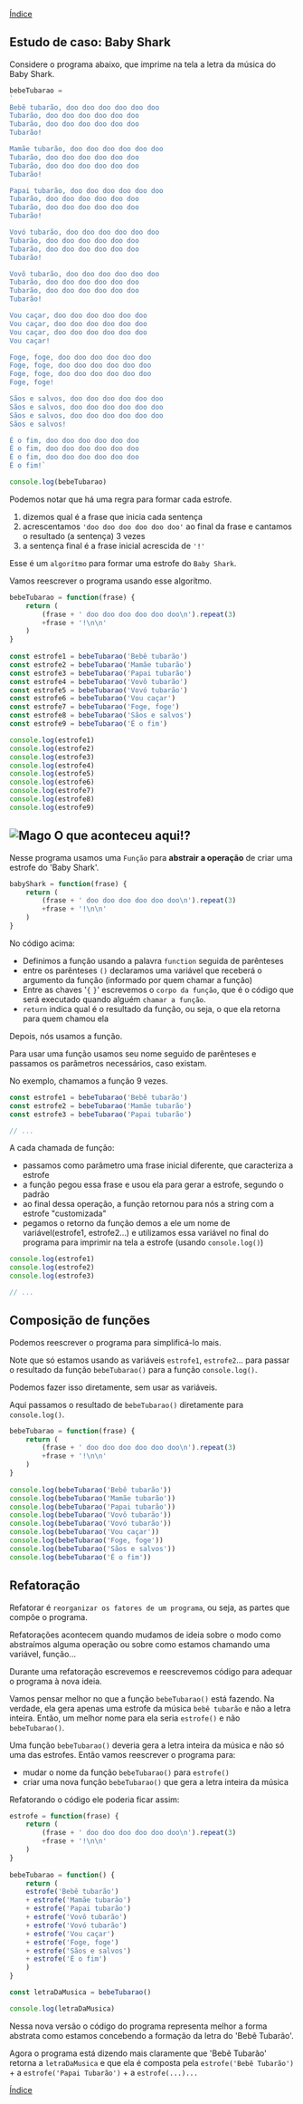 [Índice](README.md)

## Estudo de caso: Baby Shark

Considere o programa abaixo, que imprime na tela a letra da música do Baby Shark.

```js
bebeTubarao = 
`
Bebê tubarão, doo doo doo doo doo doo
Tubarão, doo doo doo doo doo doo
Tubarão, doo doo doo doo doo doo
Tubarão!

Mamãe tubarão, doo doo doo doo doo doo
Tubarão, doo doo doo doo doo doo
Tubarão, doo doo doo doo doo doo
Tubarão!

Papai tubarão, doo doo doo doo doo doo
Tubarão, doo doo doo doo doo doo
Tubarão, doo doo doo doo doo doo
Tubarão!

Vovó tubarão, doo doo doo doo doo doo
Tubarão, doo doo doo doo doo doo
Tubarão, doo doo doo doo doo doo
Tubarão!

Vovô tubarão, doo doo doo doo doo doo
Tubarão, doo doo doo doo doo doo
Tubarão, doo doo doo doo doo doo
Tubarão!

Vou caçar, doo doo doo doo doo doo
Vou caçar, doo doo doo doo doo doo
Vou caçar, doo doo doo doo doo doo
Vou caçar!

Foge, foge, doo doo doo doo doo doo
Foge, foge, doo doo doo doo doo doo
Foge, foge, doo doo doo doo doo doo
Foge, foge!

Sãos e salvos, doo doo doo doo doo doo
Sãos e salvos, doo doo doo doo doo doo
Sãos e salvos, doo doo doo doo doo doo
Sãos e salvos!

É o fim, doo doo doo doo doo doo
É o fim, doo doo doo doo doo doo
É o fim, doo doo doo doo doo doo
É o fim!`

console.log(bebeTubarao)
```

Podemos notar que há uma regra para formar cada estrofe.

1. dizemos qual é a frase que inicia cada sentença
2. acrescentamos `'doo doo doo doo doo doo'` ao final da frase e cantamos o resultado (a sentença) 3 vezes
3. a sentença final é a frase inicial acrescida de `'!'`

Esse é um `algorítmo` para formar uma estrofe do `Baby Shark`.

Vamos reescrever o programa usando esse algorítmo.

```js
bebeTubarao = function(frase) {
    return (
        (frase + ' doo doo doo doo doo doo\n').repeat(3)
        +frase + '!\n\n'
    )
}
    
const estrofe1 = bebeTubarao('Bebê tubarão')
const estrofe2 = bebeTubarao('Mamãe tubarão')
const estrofe3 = bebeTubarao('Papai tubarão')
const estrofe4 = bebeTubarao('Vovô tubarão')
const estrofe5 = bebeTubarao('Vovó tubarão')
const estrofe6 = bebeTubarao('Vou caçar')
const estrofe7 = bebeTubarao('Foge, foge')
const estrofe8 = bebeTubarao('Sãos e salvos')
const estrofe9 = bebeTubarao('É o fim')

console.log(estrofe1)
console.log(estrofe2)
console.log(estrofe3)
console.log(estrofe4)
console.log(estrofe5)
console.log(estrofe6)
console.log(estrofe7)
console.log(estrofe8)
console.log(estrofe9)
```

## ![Mago](img/mago-64px.png) O que aconteceu aqui!?
Nesse programa usamos uma `Função` para **abstrair a operação** de criar uma estrofe do 'Baby Shark'.

```js
babyShark = function(frase) {
    return (
        (frase + ' doo doo doo doo doo doo\n').repeat(3)
        +frase + '!\n\n'
    )
}
```

No código acima:

- Definimos a função usando a palavra `function` seguida de parênteses
- entre os parênteses `()` declaramos uma variável que receberá o argumento da função (informado por quem chamar a função)
- Entre as chaves '`{` `}`' escrevemos o `corpo da função`, que é o código que será executado quando alguém `chamar a função`.
- `return` indica qual é o resultado da função, ou seja, o que ela retorna para quem chamou ela

Depois, nós usamos a função.

Para usar uma função usamos seu nome seguido de parênteses e passamos os parâmetros necessários, caso existam.

No exemplo, chamamos a função 9 vezes. 

```js
const estrofe1 = bebeTubarao('Bebê tubarão')
const estrofe2 = bebeTubarao('Mamãe tubarão')
const estrofe3 = bebeTubarao('Papai tubarão')

// ...
```

A cada chamada de função:

- passamos como parâmetro uma frase inicial diferente, que caracteriza a estrofe
- a função pegou essa frase e usou ela para gerar a estrofe, segundo o padrão
- ao final dessa operação, a função retornou para nós a string com a estrofe "customizada"
- pegamos o retorno da função demos a ele um nome de variável(estrofe1, estrofe2...) e utilizamos essa variável no final do programa para imprimir na tela a estrofe (usando `console.log()`)

```js
console.log(estrofe1)
console.log(estrofe2)
console.log(estrofe3)

// ...
```


## Composição de funções

Podemos reescrever o programa para simplificá-lo mais.

Note que só estamos usando as variáveis `estrofe1`, `estrofe2`... para passar o resultado da função `bebeTubarao()` para a função `console.log()`.

Podemos fazer isso diretamente, sem usar as variáveis.

Aqui passamos o resultado de `bebeTubarao()` diretamente para `console.log()`. 

```js
bebeTubarao = function(frase) {
    return (
        (frase + ' doo doo doo doo doo doo\n').repeat(3)
        +frase + '!\n\n'
    )
}
    
console.log(bebeTubarao('Bebê tubarão'))
console.log(bebeTubarao('Mamãe tubarão'))
console.log(bebeTubarao('Papai tubarão'))
console.log(bebeTubarao('Vovô tubarão'))
console.log(bebeTubarao('Vovó tubarão'))
console.log(bebeTubarao('Vou caçar'))
console.log(bebeTubarao('Foge, foge'))
console.log(bebeTubarao('Sãos e salvos'))
console.log(bebeTubarao('É o fim'))
```

## Refatoração

Refatorar é `reorganizar os fatores de um programa`, ou seja, as partes que compõe o programa.

Refatorações acontecem quando mudamos de ideia sobre o modo como abstraímos alguma operação ou sobre como estamos chamando uma variável, função...

Durante uma refatoração escrevemos e reescrevemos código para adequar o programa à nova ideia.

Vamos pensar melhor no que a função `bebeTubarao()` está fazendo. Na verdade, ela gera apenas uma estrofe da música `bebê tubarão` e não a letra inteira. Então, um melhor nome para ela seria `estrofe()` e não `bebeTubarao()`.

Uma função `bebeTubarao()` deveria gera a letra inteira da música e não só uma das estrofes. Então vamos reescrever o programa para:

- mudar o nome da função `bebeTubarao()` para `estrofe()`
- criar uma nova função `bebeTubarao()` que gera a letra inteira da música

Refatorando o código ele poderia ficar assim:

```js
estrofe = function(frase) {
    return (
        (frase + ' doo doo doo doo doo doo\n').repeat(3)
        +frase + '!\n\n'
    )
}
    
bebeTubarao = function() {
    return (
    estrofe('Bebê tubarão')
    + estrofe('Mamãe tubarão')    
    + estrofe('Papai tubarão')
    + estrofe('Vovô tubarão')
    + estrofe('Vovó tubarão')
    + estrofe('Vou caçar')
    + estrofe('Foge, foge')
    + estrofe('Sãos e salvos')
    + estrofe('É o fim')
    )
}

const letraDaMusica = bebeTubarao()

console.log(letraDaMusica)

```

Nessa nova versão o código do programa representa melhor a forma abstrata como estamos concebendo a formação da letra do 'Bebê Tubarão'. 

Agora o programa está dizendo mais claramente que 'Bebê Tubarão' retorna a `letraDaMusica` e que ela é composta pela `estrofe('Bebê Tubarão')` + a `estrofe('Papai Tubarão')` + a `estrofe(...)...`

[Índice](README.md)